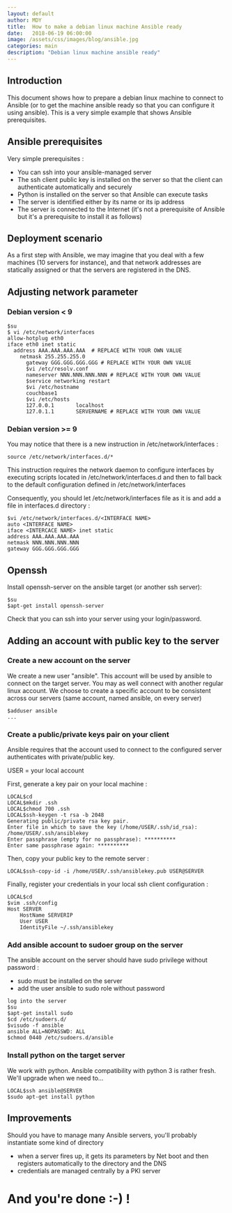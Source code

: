 ```yaml
---
layout: default
author: MDY
title:  How to make a debian linux machine Ansible ready
date:   2018-06-19 06:00:00
image: /assets/css/images/blog/ansible.jpg
categories: main
description: "Debian linux machine ansible ready"
---
```

## Introduction
This document shows how to prepare a debian linux machine to connect to Ansible (or to get the machine ansible ready so that you can configure it using ansible). This is a very simple example that shows Ansible prerequisites. 
<!--break-->
## Ansible prerequisites
Very simple prerequisites :
- You can ssh into your ansible-managed server
- The ssh client public key is installed on the server so that the client can authenticate automatically and securely
- Python is installed on the server so that Ansible can execute tasks 
- The server is identified either by its name or its ip address
- The server is connected to the Internet (it's not a prerequisite of Ansible but it's a prerequisite to install it as follows)

## Deployment scenario
As a first step with Ansible, we may imagine that you deal with a few machines (10 servers for instance), and that network addresses are statically assigned or that the servers are registered in the DNS.

## Adjusting network parameter

### Debian version < 9
```
$su
$ vi /etc/network/interfaces
allow-hotplug eth0
iface eth0 inet static
  address AAA.AAA.AAA.AAA  # REPLACE WITH YOUR OWN VALUE
    netmask 255.255.255.0
      gateway GGG.GGG.GGG.GGG # REPLACE WITH YOUR OWN VALUE
      $vi /etc/resolv.conf
      nameserver NNN.NNN.NNN.NNN # REPLACE WITH YOUR OWN VALUE
      $service networking restart
      $vi /etc/hostname
      couchbase1
      $vi /etc/hosts
      127.0.0.1       localhost
      127.0.1.1       SERVERNAME # REPLACE WITH YOUR OWN VALUE
```

### Debian version >= 9
You may notice that there is a new instruction in /etc/network/interfaces :
```
source /etc/network/interfaces.d/*
```
This instruction requires the network daemon to configure interfaces by executing scripts located in /etc/network/interfaces.d and then to fall back to the default configuration defined in /etc/network/interfaces

Consequently, you should let /etc/network/interfaces file as it is and add a file in interfaces.d directory :
```
$vi /etc/network/interfaces.d/<INTERFACE NAME>
auto <INTERFACE NAME>
iface <INTERCACE NAME> inet static
address AAA.AAA.AAA.AAA
netmask NNN.NNN.NNN.NNN
gateway GGG.GGG.GGG.GGG
```
## Openssh
Install openssh-server on the ansible target (or another ssh server):
```
$su
$apt-get install openssh-server
```
Check that you can ssh into your server using your login/password.

## Adding an account with public key to the server
### Create a new account on the server
We create a new user "ansible". This account will be used by ansible to connect on the target server. You may as well connect with another regular linux account. We choose to create a specific account to be consistent across our servers (same account, named ansible, on every server)
```
$adduser ansible
...
```
### Create a public/private keys pair on your client
Ansible requires that the account used to connect to the configured server authenticates with private/public key.

USER = your local account

First, generate a key pair on your local machine :
```
LOCAL$cd
LOCAL$mkdir .ssh
LOCAL$chmod 700 .ssh
LOCAL$ssh-keygen -t rsa -b 2048
Generating public/private rsa key pair.
Enter file in which to save the key (/home/USER/.ssh/id_rsa): /home/USER/.ssh/ansiblekey
Enter passphrase (empty for no passphrase): **********
Enter same passphrase again: **********
```
Then, copy your public key to the remote server :
```
LOCAL$ssh-copy-id -i /home/USER/.ssh/ansiblekey.pub USER@SERVER
```
Finally, register your credentials in your local ssh client configuration :
```
LOCAL$cd
$vim .ssh/config
Host SERVER
    HostName SERVERIP
    User USER
    IdentityFile ~/.ssh/ansiblekey
```
### Add ansible account to sudoer group on the server
The ansible account on the server should have sudo privilege without password :
- sudo must be installed on the server
- add the user ansible to sudo role without password
```
log into the server
$su
$apt-get install sudo
$cd /etc/sudoers.d/
$visudo -f ansible
ansible ALL=NOPASSWD: ALL
$chmod 0440 /etc/sudoers.d/ansible
```
### Install python on the target server
We work with python. Ansible compatibility with python 3 is rather fresh. We'll upgrade when we need to...
```
LOCAL$ssh ansible@SERVER
$sudo apt-get install python
```
## Improvements
Should you have to manage many Ansible servers, you'll probably instantiate some kind of directory 
- when a server fires up, it gets its parameters by Net boot and then registers automatically to the directory and the DNS
- credentials are managed centrally by a PKI server

# And you're done :-) !
